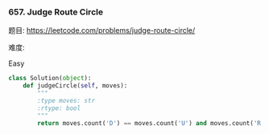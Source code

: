 ### 657. Judge Route Circle
题目:
<https://leetcode.com/problems/judge-route-circle/>


难度:

Easy




```python
class Solution(object):
    def judgeCircle(self, moves):
        """
        :type moves: str
        :rtype: bool
        """
        return moves.count('D') == moves.count('U') and moves.count('R') == moves.count('L')
```



